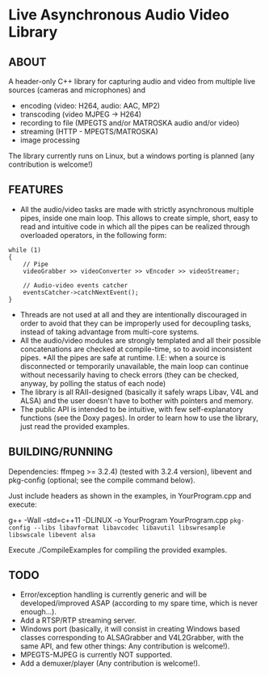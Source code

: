 # Live Asynchronous Audio Video Library

## ABOUT

A header-only C++ library for capturing audio and video from multiple live sources (cameras and microphones) and

* encoding (video: H264, audio: AAC, MP2)
* transcoding (video MJPEG -> H264)
* recording to file (MPEGTS and/or MATROSKA audio and/or video)
* streaming (HTTP - MPEGTS/MATROSKA)
* image processing

The library currently runs on Linux, but a windows porting is planned (any contribution is welcome!)

## FEATURES

* All the audio/video tasks are made with strictly asynchronous multiple pipes, inside one main loop. This allows to create simple, short, easy to read and intuitive code in which all the pipes can be realized through overloaded operators, in the following form:

```
while (1)
{
    // Pipe
    videoGrabber >> videoConverter >> vEncoder >> videoStreamer;
    
    // Audio-video events catcher
    eventsCatcher->catchNextEvent();
}
```

* Threads are not used at all and they are intentionally discouraged in order to avoid that they can be improperly used for decoupling tasks, instead of taking advantage from multi-core systems.
* All the audio/video modules are strongly templated and all their possible concatenations are checked at compile-time, so to avoid inconsistent pipes.
*All the pipes are safe at runtime. I.E: when a source is disconnected or temporarily unavailable, the main loop can continue without necessarily having to check errors (they can be checked, anyway, by polling the status of each node)
* The library is all RAII-designed (basically it safely wraps Libav, V4L and ALSA) and the user doesn't have to bother with pointers and memory.
* The public API is intended to be intuitive, with few self-explanatory functions (see the Doxy pages). In order to learn how to use the library, just read the provided examples.

        
## BUILDING/RUNNING

Dependencies: ffmpeg >= 3.2.4) (tested with 3.2.4 version), libevent and pkg-config (optional; see the compile command below).

Just include headers as shown in the examples, in YourProgram.cpp and execute:

g++ -Wall -std=c++11 -DLINUX -o YourProgram YourProgram.cpp `pkg-config --libs libavformat libavcodec libavutil libswresample libswscale libevent alsa`

Execute ./CompileExamples for compiling the provided examples.
        

## TODO

* Error/exception handling is currently generic and will be developed/improved ASAP (according to my spare time, which is never enough...). 
* Add a RTSP/RTP streaming server.
* Windows port (basically, it will consist in creating Windows based classes corresponding to ALSAGrabber and V4L2Grabber, with the same API, and few other things: Any contribution is welcome!).
* MPEGTS-MJPEG is currently NOT supported.
* Add a demuxer/player (Any contribution is welcome!).
